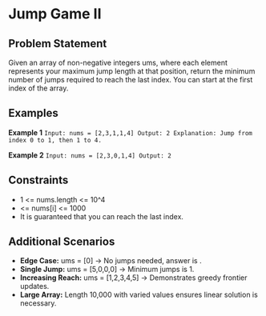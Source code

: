 ﻿# Jump Game II

## Problem Statement
Given an array of non-negative integers 
ums, where each element represents your maximum jump length at that position, return the minimum number of jumps required to reach the last index. You can start at the first index of the array.

## Examples

**Example 1**
`
Input: nums = [2,3,1,1,4]
Output: 2
Explanation: Jump from index 0 to 1, then 1 to 4.
`

**Example 2**
`
Input: nums = [2,3,0,1,4]
Output: 2
`

## Constraints
- 1 <= nums.length <= 10^4
-   <= nums[i] <= 1000
- It is guaranteed that you can reach the last index.

## Additional Scenarios
- **Edge Case:** 
ums = [0] → No jumps needed, answer is  .
- **Single Jump:** 
ums = [5,0,0,0] → Minimum jumps is 1.
- **Increasing Reach:** 
ums = [1,2,3,4,5] → Demonstrates greedy frontier updates.
- **Large Array:** Length 10,000 with varied values ensures linear solution is necessary.
